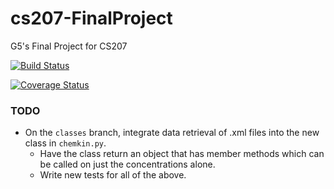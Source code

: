 # cs207-FinalProject
G5's Final Project for CS207

[![Build Status](https://travis-ci.org/CS207-G5/cs207-FinalProject.svg?branch=master)](https://travis-ci.org/CS207-G5/cs207-FinalProject)

[![Coverage Status](https://coveralls.io/repos/github/CS207-G5/cs207-FinalProject/badge.svg?branch=master&maxAge=0)](https://coveralls.io/github/CS207-G5/cs207-FinalProject?branch=master&maxAge=0)

### TODO
* On the `classes` branch, integrate data retrieval of .xml files into the new
  class in `chemkin.py`.
  * Have the class return an object that has member methods which can be called
    on just the concentrations alone.
  * Write new tests for all of the above.

